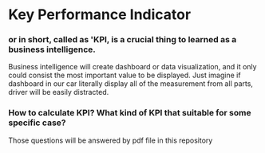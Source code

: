 # Key Performance Indicator
### or in short, called as 'KPI, is a crucial thing to learned as a business intelligence.
Business intelligence will create dashboard or data visualization, and it only could consist the most important value to be displayed. Just imagine if dashboard in our car literally
display all of the measurement from all parts, driver will be easily distracted. 

### How to calculate KPI? What kind of KPI that suitable for some specific case? 
Those questions will be answered by pdf file in this repository
